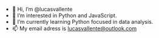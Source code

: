 - 👋 Hi, I’m @lucasvallente
- 👀 I’m interested in Python and JavaScript.
- 🌱 I’m currently learning Python focused in data analysis.
- 📫 My email adress is lucasvallente@outlook.com

<!---
lucasvallente/lucasvallente is a ✨ special ✨ repository because its `README.md` (this file) appears on your GitHub profile.
You can click the Preview link to take a look at your changes.
--->
